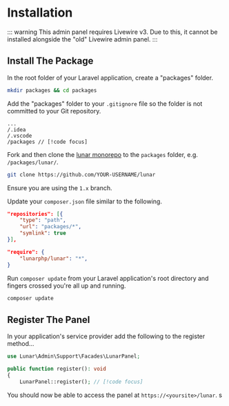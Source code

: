 # Installation

::: warning
This admin panel requires Livewire v3. Due to this, it cannot be installed alongside the "old" Livewire admin panel.
:::

## Install The Package

In the root folder of your Laravel application, create a "packages" folder.

```sh
mkdir packages && cd packages
````

Add the "packages" folder to your `.gitignore` file so the folder is not committed to your Git repository.

```
...
/.idea
/.vscode
/packages // [!code focus]
```

Fork and then clone the [lunar monorepo](https://github.com/lunarphp/lunar) to the `packages` folder, e.g. `/packages/lunar/`.

```sh
git clone https://github.com/YOUR-USERNAME/lunar
````

Ensure you are using the `1.x` branch.

Update your `composer.json` file similar to the following.

```json
"repositories": [{
    "type": "path",
    "url": "packages/*",
    "symlink": true
}],

"require": {
    "lunarphp/lunar": "*",
}
````

Run `composer update` from your Laravel application's root directory and fingers crossed you're all up and running.

```sh
composer update
````

## Register The Panel

In your application's service provider add the following to the register method...

```php
use Lunar\Admin\Support\Facades\LunarPanel;

public function register(): void
{
    LunarPanel::register(); // [!code focus]
```

You should now be able to access the panel at `https://<yoursite>/lunar`.
s